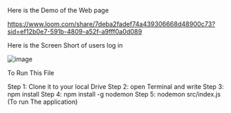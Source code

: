 Here is the Demo of the Web page

https://www.loom.com/share/7deba2fadef74a439306668d48900c73?sid=ef12b0e7-591b-4809-a52f-a9fff0a0d089



Here is the Screen Short of users log in

![image](https://github.com/ARYANX00/xnontech_web/assets/50350077/852a569c-e1b2-4248-838d-7388f6efab48)

To Run This File

Step 1: Clone it to your local Drive
Step 2: open Terminal and write
Step 3: npm install
Step 4: npm install -g nodemon
Step 5: nodemon src/index.js (To run The application)
